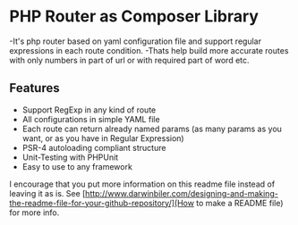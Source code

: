 PHP Router as Composer Library
==========================
-It's php router based on yaml configuration file and support regular expressions in each route condition. 
-Thats help build more accurate routes with only numbers in part of url or with required part of word etc.

Features
--------

* Support RegExp in any kind of route
* All configurations in simple YAML file
* Each route can return already named params (as many params as you want, or as you have in Regular Expression)
* PSR-4 autoloading compliant structure
* Unit-Testing with PHPUnit
* Easy to use to any framework

I encourage that you put more information on this readme file instead of leaving it as is. See [http://www.darwinbiler.com/designing-and-making-the-readme-file-for-your-github-repository/](How to make a README file) for more info.
